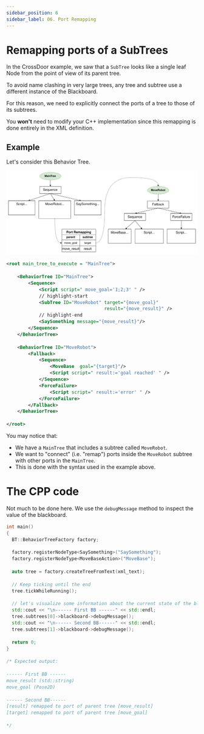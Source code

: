 ```yaml
---
sidebar_position: 6
sidebar_label: 06. Port Remapping 
---
```


# Remapping ports of a SubTrees 

In the CrossDoor example, we saw that a `SubTree` looks like a single
leaf Node from the point of view of its parent tree.

To avoid name clashing in very large trees, any tree and subtree
use a different instance of the Blackboard.

For this reason, we need to explicitly connect the ports of a tree to those
of its subtrees.

You __won't__ need to modify your C++ implementation since this 
remapping is done entirely in the XML definition.

## Example

Let's consider this Behavior Tree.

![port_remapping.svg](images/port_remapping.svg)

``` xml
<root main_tree_to_execute = "MainTree">

    <BehaviorTree ID="MainTree">
        <Sequence>
            <Script script=" move_goal='1;2;3' " />
            // highlight-start
            <SubTree ID="MoveRobot" target="{move_goal}" 
                                    result="{move_result}" />
            // highlight-end
            <SaySomething message="{move_result}"/>
        </Sequence>
    </BehaviorTree>

    <BehaviorTree ID="MoveRobot">
        <Fallback>
            <Sequence>
                <MoveBase  goal="{target}"/>
                <Script script=" result:='goal reached' " />
            </Sequence>
            <ForceFailure>
                <Script script=" result:='error' " />
            </ForceFailure>
        </Fallback>
    </BehaviorTree>

</root>
```

You may notice that:

- We have a `MainTree` that includes a subtree called `MoveRobot`.
- We want to "connect" (i.e. "remap") ports inside the `MoveRobot` subtree
with other ports in the `MainTree`.
- This is done with the syntax used in the example above.

# The CPP code

Not much to be done here. We use the `debugMessage` method to
inspect the value of the blackboard.

``` cpp
int main()
{
  BT::BehaviorTreeFactory factory;

  factory.registerNodeType<SaySomething>("SaySomething");
  factory.registerNodeType<MoveBaseAction>("MoveBase");

  auto tree = factory.createTreeFromText(xml_text);

  // Keep ticking until the end
  tree.tickWhileRunning();

  // let's visualize some information about the current state of the blackboards.
  std::cout << "\n------ First BB ------" << std::endl;
  tree.subtrees[0]->blackboard->debugMessage();
  std::cout << "\n------ Second BB------" << std::endl;
  tree.subtrees[1]->blackboard->debugMessage();

  return 0;
}

/* Expected output:

------ First BB ------
move_result (std::string)
move_goal (Pose2D)

------ Second BB------
[result] remapped to port of parent tree [move_result]
[target] remapped to port of parent tree [move_goal]

*/
```




